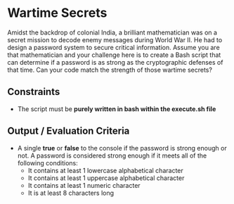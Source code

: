# Wartime Secrets

Amidst the backdrop of colonial India, a brilliant mathematician was on a secret mission to decode enemy messages during World War II. He had to design a password system to secure critical information. Assume you are that mathematician and your challenge here is to create a Bash script that can determine if a password is as strong as the cryptographic defenses of that time. Can your code match the strength of those wartime secrets?

## Constraints

- The script must be **purely written in bash within the execute.sh file**

## Output / Evaluation Criteria

- A single **true** or **false** to the console if the password is strong enough or not. A password is considered strong enough if it meets all of the following conditions:
  - It contains at least 1 lowercase alphabetical character
  - It contains at least 1 uppercase alphabetical character
  - It contains at least 1 numeric character
  - It is at least 8 characters long